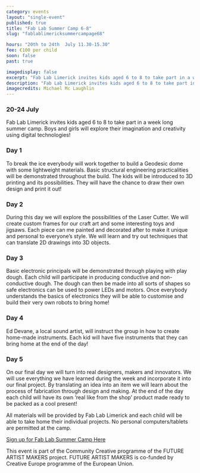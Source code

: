 ```yaml
---
category: events
layout: "single-event"
published: true
title: "Fab Lab Summer Camp 6-8"
slug: "fablablimericksummercampage68"

hours: "20th to 24th  July 11.30-15.30"
fee: €100 per child
soon: false
past: true

imagedisplay: false
excerpt: "Fab Lab Limerick invites kids aged 6 to 8 to take part in a week long summer camp. Boys and girls will explore their imagination and creativity using digital technologies!"
description: "Fab Lab Limerick invites kids aged 6 to 8 to take part in a week long summer camp. Boys and girls will explore their imagination and creativity using digital technologies!"
imagecredits: Michael Mc Laughlin
---
```








###  20-24 July

Fab Lab Limerick invites kids aged 6 to 8 to take part in a week long summer camp. Boys and girls will explore their imagination and creativity using digital technologies!

###  Day 1

To break the ice everybody will work together to build a Geodesic dome with some lightweight materials. Basic structural engineering practicalities will be demonstrated throughout the build. The kids will be introduced to 3D printing and its possibilities. They will have the chance to draw their own design and print it out!

###  Day 2

During this day we will explore the possibilities of the Laser Cutter. We will create custom frames  for our craft art and some interesting  toys and jigsaws.  Each piece can me painted and decorated after to make it unique and personal to everyone’s style.  We will learn and try out techniques that can translate 2D drawings into 3D objects.

###  Day 3

Basic electronic principals will be demonstrated through playing with play dough. Each child will participate in producing conductive and non-conductive dough. The dough can then be made into all sorts of shapes so safe electronics can be used to power LEDs and motors. Once everybody understands the basics of electronics they will be able to customise and build their very own robots to bring home!

###  Day 4

Ed Devane, a local sound artist, will instruct the group in how to create home-made instruments. Each kid will have five instruments that they can bring home at the end of the day!

###  Day 5

On our final day we will turn into real designers, makers and innovators. We will use everything we have learned during the week and incorporate it into our final project. By translating an idea into an item we will learn about the process of fabrication through design and making. At the end of the day each child will have its own ‘real like from the shop’ product made ready to be packed as a cool present!

All materials will be provided by Fab Lab Limerick and each child will be able to take home their individual projects. No personal computers/tablets are permitted at the camp.

[Sign up for Fab Lab Summer Camp Here](http://fablablimerick.ticketleap.com/fab-lab-limerick-summer-camp-age-6-8/)


This event is part of the Community Creative programme of the FUTURE ARTIST MAKERS project. FUTURE ARTIST MAKERS is co-funded by Creative Europe programme of the European Union.
